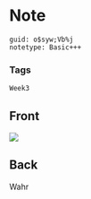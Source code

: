 # Note
```
guid: o$syw;Vb%j
notetype: Basic+++
```

### Tags
```
Week3
```

## Front
<img src="paste-baf8821398e52d8e4767db98b879bcca0c9247d1.jpg">

## Back
Wahr
